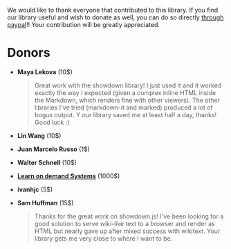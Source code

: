 We would like to thank everyone that contributed to this library. If you find our library useful and wish to donate as well, you can do so directly [through paypal](https://www.paypal.me/tiviesantos)!! Your contribution will be greatly appreciated.


# Donors

- **Maya Lekova** (10$)

    > Great work with the showdown library! I just used it and it worked exactly the way I expected 
      (given a complex inline HTML inside the Markdown, which renders fine with other viewers). 
      The other libraries I've tried (markdown-it and marked) produced a lot of bogus output. Y
      our library saved me at least half a day, thanks! Good luck :)

- **Lin Wang** (10$)

- **Juan Marcelo Russo** (1$)

- **Walter Schnell** (10$)

- [**Learn on demand Systems**](http://www.learnondemandsystems.com/) (1000$) 

- **ivanhjc** (5$)

- **Sam Huffman** (15$)

    > Thanks for the great work on showdown.js! I've been looking for a good solution to serve wiki-like text to a browser and render as
    HTML but nearly gave up after mixed success with wikitext. Your library gets me very close to where I want to be.
